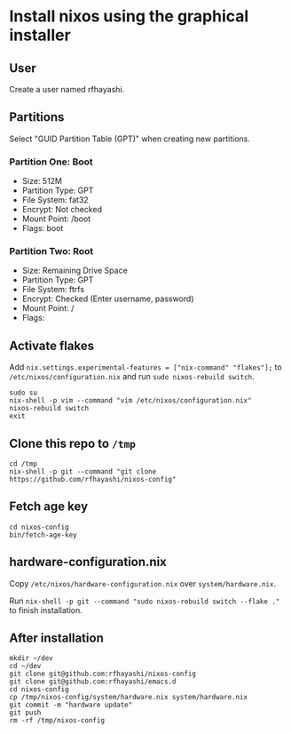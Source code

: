 # Install nixos using the graphical installer

## User

Create a user named rfhayashi.

## Partitions

Select "GUID Partition Table (GPT)" when creating new partitions.

### Partition One: Boot

- Size: 512M
- Partition Type: GPT
- File System: fat32
- Encrypt: Not checked
- Mount Point: /boot
- Flags: boot

### Partition Two: Root

- Size: Remaining Drive Space
- Partition Type: GPT
- File System: ftrfs
- Encrypt: Checked (Enter username, password)
- Mount Point: /
- Flags:

## Activate flakes

Add `nix.settings.experimental-features = ["nix-command" "flakes"];`
to `/etc/nixos/configuration.nix` and run `sudo nixos-rebuild switch`.

```shell
sudo su
nix-shell -p vim --command "vim /etc/nixos/configuration.nix"
nixos-rebuild switch
exit
```

## Clone this repo to `/tmp`

```shell
cd /tmp
nix-shell -p git --command "git clone https://github.com/rfhayashi/nixos-config"
```

## Fetch age key

```shell
cd nixos-config
bin/fetch-age-key
```

## hardware-configuration.nix

Copy `/etc/nixos/hardware-configuration.nix` over `system/hardware.nix`.

Run `nix-shell -p git --command "sudo nixos-rebuild switch --flake ."` to finish installation.

## After installation

```shell
mkdir ~/dev
cd ~/dev
git clone git@github.com:rfhayashi/nixos-config
git clone git@github.com:rfhayashi/emacs.d
cd nixos-config
cp /tmp/nixos-config/system/hardware.nix system/hardware.nix
git commit -m "hardware update"
git push
rm -rf /tmp/nixos-config
```
